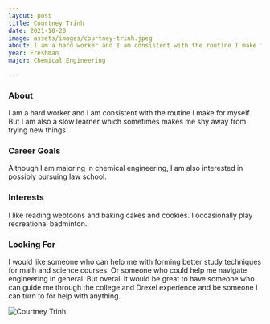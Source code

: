 ```yaml
---
layout: post
title: Courtney Trinh 
date: 2021-10-20
image: assets/images/courtney-trinh.jpeg
about: I am a hard worker and I am consistent with the routine I make for myself.  But I am also a slow learner which sometimes makes me shy away from trying new things.
year: Freshman
major: Chemical Engineering

---
```


### About

I am a hard worker and I am consistent with the routine I make for myself.  But I am also a slow learner which sometimes makes me shy away from trying new things.

### Career Goals

Although I am majoring in chemical engineering, I am also interested in possibly pursuing law school.  

### Interests

I like reading webtoons and baking cakes and cookies.  I occasionally play recreational badminton.

### Looking For

I would like someone who can help me with forming better study techniques for math and science courses.  Or someone who could help me navigate engineering in general.  But overall it would be great to have someone who can guide me through the college and Drexel experience and be someone I can turn to for help with anything.

<div class="text-center my-5">
    <img src="{ "https://sase-drexel.github.io/mentorship-2021/assets/images/courtney-trinh.jpeg" | absolute_url }" alt="Courtney Trinh" class="rounded post-img" />
</div>
